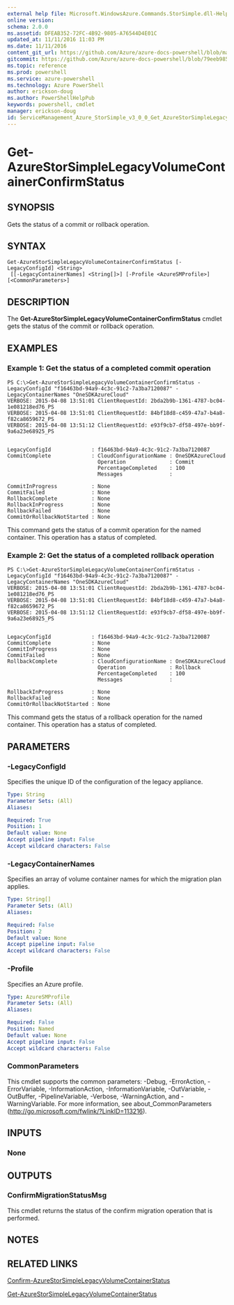 ```yaml
---
external help file: Microsoft.WindowsAzure.Commands.StorSimple.dll-Help.xml
online version: 
schema: 2.0.0
ms.assetid: DFEAB352-72FC-4B92-9805-A76544D4E01C
updated_at: 11/11/2016 11:03 PM
ms.date: 11/11/2016
content_git_url: https://github.com/Azure/azure-docs-powershell/blob/master/azureps-cmdlets-docs/ServiceManagement/Azure.StorSimple/v3.0.0/Get-AzureStorSimpleLegacyVolumeContainerConfirmStatus.md
gitcommit: https://github.com/Azure/azure-docs-powershell/blob/79eeb985ea480979357fb4695832a0c3d29a48bf/azureps-cmdlets-docs/ServiceManagement/Azure.StorSimple/v3.0.0/Get-AzureStorSimpleLegacyVolumeContainerConfirmStatus.md
ms.topic: reference
ms.prod: powershell
ms.service: azure-powershell
ms.technology: Azure PowerShell
author: erickson-doug
ms.author: PowerShellHelpPub
keywords: powershell, cmdlet
manager: erickson-doug
id: ServiceManagement_Azure_StorSimple_v3_0_0_Get_AzureStorSimpleLegacyVolumeContainerConfirmStatus_md
---
```


# Get-AzureStorSimpleLegacyVolumeContainerConfirmStatus

## SYNOPSIS
Gets the status of a commit or rollback operation.

## SYNTAX

```
Get-AzureStorSimpleLegacyVolumeContainerConfirmStatus [-LegacyConfigId] <String>
 [[-LegacyContainerNames] <String[]>] [-Profile <AzureSMProfile>] [<CommonParameters>]
```

## DESCRIPTION
The **Get-AzureStorSimpleLegacyVolumeContainerConfirmStatus** cmdlet gets the status of the commit or rollback operation.

## EXAMPLES

### Example 1: Get the status of a completed commit operation
```
PS C:\>Get-AzureStorSimpleLegacyVolumeContainerConfirmStatus -LegacyConfigId "f16463bd-94a9-4c3c-91c2-7a3ba7120087" -LegacyContainerNames "OneSDKAzureCloud"
VERBOSE: 2015-04-08 13:51:01 ClientRequestId: 2bda2b9b-1361-4787-bc04-1e081218ed76_PS
VERBOSE: 2015-04-08 13:51:01 ClientRequestId: 84bf18d8-c459-47a7-b4a8-f82ca8659672_PS
VERBOSE: 2015-04-08 13:51:12 ClientRequestId: e93f9cb7-df58-497e-bb9f-9a6a23e68925_PS


LegacyConfigId             : f16463bd-94a9-4c3c-91c2-7a3ba7120087
CommitComplete             : CloudConfigurationName : OneSDKAzureCloud
                             Operation              : Commit
                             PercentageCompleted    : 100
                             Messages               : 

CommitInProgress           : None
CommitFailed               : None
RollbackComplete           : None
RollbackInProgress         : None
RollbackFailed             : None
CommitOrRollbackNotStarted : None
```

This command gets the status of a commit operation for the named container.
This operation has a status of completed.

### Example 2: Get the status of a completed rollback operation
```
PS C:\>Get-AzureStorSimpleLegacyVolumeContainerConfirmStatus -LegacyConfigId "f16463bd-94a9-4c3c-91c2-7a3ba7120087" -LegacyContainerNames "OneSDKAzureCloud"
VERBOSE: 2015-04-08 13:51:01 ClientRequestId: 2bda2b9b-1361-4787-bc04-1e081218ed76_PS
VERBOSE: 2015-04-08 13:51:01 ClientRequestId: 84bf18d8-c459-47a7-b4a8-f82ca8659672_PS
VERBOSE: 2015-04-08 13:51:12 ClientRequestId: e93f9cb7-df58-497e-bb9f-9a6a23e68925_PS


LegacyConfigId             : f16463bd-94a9-4c3c-91c2-7a3ba7120087
CommitComplete             : None
CommitInProgress           : None
CommitFailed               : None
RollbackComplete           : CloudConfigurationName : OneSDKAzureCloud
                             Operation              : Rollback
                             PercentageCompleted    : 100
                             Messages               : 

RollbackInProgress         : None
RollbackFailed             : None
CommitOrRollbackNotStarted : None
```

This command gets the status of a rollback operation for the named container.
This operation has a status of completed.

## PARAMETERS

### -LegacyConfigId
Specifies the unique ID of the configuration of the legacy appliance.

```yaml
Type: String
Parameter Sets: (All)
Aliases: 

Required: True
Position: 1
Default value: None
Accept pipeline input: False
Accept wildcard characters: False
```

### -LegacyContainerNames
Specifies an array of volume container names for which the migration plan applies.

```yaml
Type: String[]
Parameter Sets: (All)
Aliases: 

Required: False
Position: 2
Default value: None
Accept pipeline input: False
Accept wildcard characters: False
```

### -Profile
Specifies an Azure profile.

```yaml
Type: AzureSMProfile
Parameter Sets: (All)
Aliases: 

Required: False
Position: Named
Default value: None
Accept pipeline input: False
Accept wildcard characters: False
```

### CommonParameters
This cmdlet supports the common parameters: -Debug, -ErrorAction, -ErrorVariable, -InformationAction, -InformationVariable, -OutVariable, -OutBuffer, -PipelineVariable, -Verbose, -WarningAction, and -WarningVariable. For more information, see about_CommonParameters (http://go.microsoft.com/fwlink/?LinkID=113216).

## INPUTS

### None

## OUTPUTS

### ConfirmMigrationStatusMsg
This cmdlet returns the status of the confirm migration operation that is performed.

## NOTES

## RELATED LINKS

[Confirm-AzureStorSimpleLegacyVolumeContainerStatus](xref:ServiceManagement/Azure.StorSimple/v3.0.0/Confirm-AzureStorSimpleLegacyVolumeContainerStatus.md)

[Get-AzureStorSimpleLegacyVolumeContainerStatus](xref:ServiceManagement/Azure.StorSimple/v3.0.0/Get-AzureStorSimpleLegacyVolumeContainerStatus.md)


